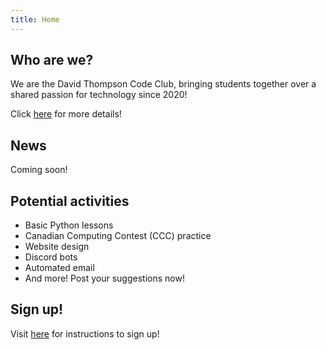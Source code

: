 ```yaml
---
title: Home
---
```


## Who are we?

We are the David Thompson Code Club,
bringing students together over a shared passion for technology
since 2020!

Click [here](/about.html) for more details!

## News

Coming soon!

## Potential activities

- Basic Python lessons
- Canadian Computing Contest (CCC) practice
- Website design
- Discord bots
- Automated email
- And more!  Post your suggestions now!

## Sign up!

Visit [here](/join.html) for instructions to sign up!
